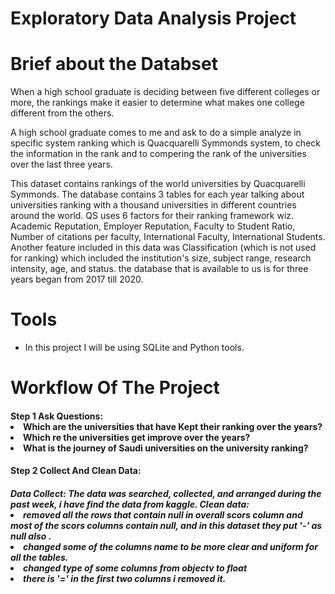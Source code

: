 # <h1>Exploratory Data Analysis Project 


# Brief about the Databset
When a high school graduate is deciding between five different colleges or more,  the rankings make it easier to determine what makes one college different from the others.

A high school graduate comes to me and ask to do a simple analyze in specific system ranking which is Quacquarelli Symmonds system, to check the information in the rank and to compering the rank of the universities over the last three years. 

This dataset contains rankings of the world universities by Quacquarelli Symmonds. The database contains 3 tables for each year talking about universities ranking with a thousand universities in different countries around the world. QS uses 6 factors for their ranking framework wiz. Academic Reputation, Employer Reputation, Faculty to Student Ratio, Number of citations per faculty, International Faculty, International Students. Another feature included in this data was Classification (which is not used for ranking) which included the institution's size, subject range, research intensity, age, and status. the database that is available to us is for three years began from 2017 till 2020.


# Tools
<ul>
<li>In this project I will be using SQLite and Python tools.
</ul>


# Workflow Of The Project
</ul>
<h4>Step 1 Ask Questions:
</ul>

<li> Which are the universities that have Kept their ranking over the years?</li>
<li> Which re the universities get improve over the years?</li>
<li> What is the journey of Saudi universities on the university ranking?</li>
	
</ul>
<h4>Step 2 Collect And Clean Data:
</ul>

<h5>Data Collect:
The data was searched, collected, and arranged during the past week, i have find the data from kaggle.
</ul>
Clean data:
<li>removed all the rows that contain null in overall scors column and most of the scors columns contain null, and in this dataset they put '-' as null also .
<li>changed some of the columns name to be more clear and uniform for all the tables. 
<li>changed type of some columns from objectv to float
<li> there is '=' in the first two columns i removed it. 
</ul>